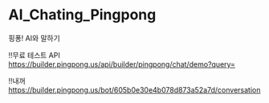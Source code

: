 # AI_Chating_Pingpong
핑퐁! AI와 말하기

!!무료 테스트 API
https://builder.pingpong.us/api/builder/pingpong/chat/demo?query=

!!내꺼 
https://builder.pingpong.us/bot/605b0e30e4b078d873a52a7d/conversation
